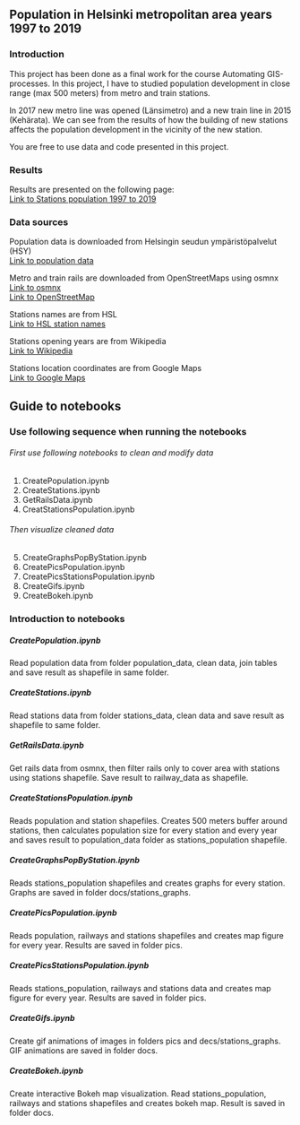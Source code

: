 ## Population in Helsinki metropolitan area years 1997 to 2019

### Introduction
This project has been done as a final work for the course Automating GIS-processes. In this project, I have to studied population development in close range (max 500 meters) from metro and train stations.

In 2017 new metro line was opened (Länsimetro) and a new train line in 2015 (Kehärata). We can see from the results of how the building of new stations affects the population development in the vicinity of the new station.

You are free to use data and code presented in this project.

### Results

Results are presented on the following page: <br/>
[Link to Stations population 1997 to 2019](https://saukkoriipi.github.io/StationsPopulation/)

### Data sources
Population data is downloaded from Helsingin seudun ympäristöpalvelut (HSY) <br/>
[Link to population data](https://vanha.hsy.fi/fi/asiantuntijalle/avoindata/Sivut/AvoinData.aspx?dataID=7)

Metro and train rails are downloaded from OpenStreetMaps using osmnx <br/>
[Link to osmnx](https://github.com/gboeing/osmnx) <br/>
[Link to OpenStreetMap](https://www.openstreetmap.org/)

Stations names are from HSL <br/>
[Link to HSL station names](https://www.hsl.fi/reitit-ja-aikataulut/asemien-lahialuekartat)

Stations opening years are from Wikipedia <br/>
[Link to Wikipedia](https://www.wikipedia.org/)

Stations location coordinates are from Google Maps <br/>
[Link to Google Maps](https://www.google.fi/maps)


## Guide to notebooks

### Use following sequence when running the notebooks

###### First use following notebooks to clean and modify data
1. CreatePopulation.ipynb
2. CreateStations.ipynb
3. GetRailsData.ipynb
4. CreatStationsPopulation.ipynb
###### Then visualize cleaned data
5. CreateGraphsPopByStation.ipynb
6. CreatePicsPopulation.ipynb
7. CreatePicsStationsPopulation.ipynb
8. CreateGifs.ipynb
9. CreateBokeh.ipynb

### Introduction to notebooks

##### CreatePopulation.ipynb
Read population data from folder population_data, clean data, join tables and save result as shapefile in same folder.

##### CreateStations.ipynb
Read stations data from folder stations_data, clean data and save result as shapefile to same folder.

##### GetRailsData.ipynb
Get rails data from osmnx, then filter rails only to cover area with stations using stations shapefile. Save result to railway_data as shapefile.

##### CreateStationsPopulation.ipynb
Reads population and station shapefiles. Creates 500 meters buffer around stations, then calculates population size for every station and every year and saves result to population_data folder as stations_population shapefile.

##### CreateGraphsPopByStation.ipynb
Reads stations_population shapefiles and creates graphs for every station. Graphs are saved in folder docs/stations_graphs.

##### CreatePicsPopulation.ipynb
Reads population, railways and stations shapefiles and creates map figure for every year. Results are saved in folder pics.

##### CreatePicsStationsPopulation.ipynb
Reads stations_population, railways and stations data and creates map figure for every year. Results are saved in folder pics.

##### CreateGifs.ipynb
Create gif animations of images in folders pics and decs/stations_graphs. GIF animations are saved in folder docs.

##### CreateBokeh.ipynb
Create interactive Bokeh map visualization. Read stations_population, railways and stations shapefiles and creates bokeh map. Result is saved in folder docs.